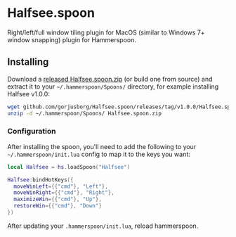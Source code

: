 # Halfsee.spoon

Right/left/full window tiling plugin for MacOS (similar to Windows 7+ window snapping) plugin for Hammerspoon.

## Installing

Download a [released Halfsee.spoon.zip](github.com/gorjusborg/Halfsee.spoon/releases) (or build one from source) and extract it to your `~/.hammerspoon/Spoons/` directory, for example installing Halfsee v1.0.0:

```bash
wget github.com/gorjusborg/Halfsee.spoon/releases/tag/v1.0.0/Halfsee.spoon.zip
unzip -d ~/.hammerspoon/Spoons/ Halfsee.spoon.zip
```

### Configuration

After installing the spoon, you'll need to add the following to your `~/.hammerspoon/init.lua` config to map it to the keys you want:

```lua
local Halfsee = hs.loadSpoon("Halfsee")

Halfsee:bindHotKeys({
  moveWinLeft={{"cmd"}, "Left"},
  moveWinRight={{"cmd"}, "Right"},
  maximizeWin={{"cmd"}, "Up"},
  restoreWin={{"cmd"}, "Down"}
})
```

After updating your `.hammerspoon/init.lua`, reload hammerspoon.

